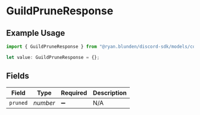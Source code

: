 # GuildPruneResponse

## Example Usage

```typescript
import { GuildPruneResponse } from "@ryan.blunden/discord-sdk/models/components";

let value: GuildPruneResponse = {};
```

## Fields

| Field              | Type               | Required           | Description        |
| ------------------ | ------------------ | ------------------ | ------------------ |
| `pruned`           | *number*           | :heavy_minus_sign: | N/A                |